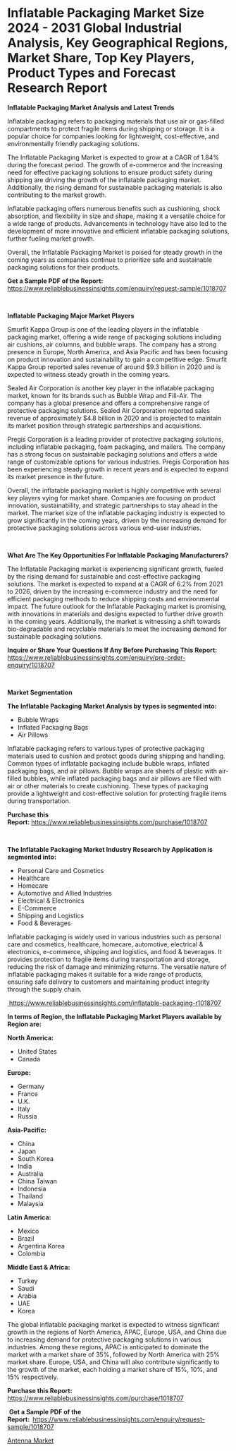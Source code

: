 <p><h1>Inflatable Packaging Market Size 2024 - 2031 Global Industrial Analysis, Key Geographical Regions, Market Share, Top Key Players, Product Types and Forecast Research Report</h1></p><p><strong>Inflatable Packaging Market Analysis and Latest Trends</strong></p>
<p><p>Inflatable packaging refers to packaging materials that use air or gas-filled compartments to protect fragile items during shipping or storage. It is a popular choice for companies looking for lightweight, cost-effective, and environmentally friendly packaging solutions.</p><p>The Inflatable Packaging Market is expected to grow at a CAGR of 1.84% during the forecast period. The growth of e-commerce and the increasing need for effective packaging solutions to ensure product safety during shipping are driving the growth of the inflatable packaging market. Additionally, the rising demand for sustainable packaging materials is also contributing to the market growth.</p><p>Inflatable packaging offers numerous benefits such as cushioning, shock absorption, and flexibility in size and shape, making it a versatile choice for a wide range of products. Advancements in technology have also led to the development of more innovative and efficient inflatable packaging solutions, further fueling market growth.</p><p>Overall, the Inflatable Packaging Market is poised for steady growth in the coming years as companies continue to prioritize safe and sustainable packaging solutions for their products.</p></p>
<p><strong>Get a Sample PDF of the Report:&nbsp;</strong> <a href="https://www.reliablebusinessinsights.com/enquiry/request-sample/1018707">https://www.reliablebusinessinsights.com/enquiry/request-sample/1018707</a></p>
<p>&nbsp;</p>
<p><strong>Inflatable Packaging Major Market Players</strong></p>
<p><p>Smurfit Kappa Group is one of the leading players in the inflatable packaging market, offering a wide range of packaging solutions including air cushions, air columns, and bubble wraps. The company has a strong presence in Europe, North America, and Asia Pacific and has been focusing on product innovation and sustainability to gain a competitive edge. Smurfit Kappa Group reported sales revenue of around $9.3 billion in 2020 and is expected to witness steady growth in the coming years.</p><p>Sealed Air Corporation is another key player in the inflatable packaging market, known for its brands such as Bubble Wrap and Fill-Air. The company has a global presence and offers a comprehensive range of protective packaging solutions. Sealed Air Corporation reported sales revenue of approximately $4.8 billion in 2020 and is projected to maintain its market position through strategic partnerships and acquisitions.</p><p>Pregis Corporation is a leading provider of protective packaging solutions, including inflatable packaging, foam packaging, and mailers. The company has a strong focus on sustainable packaging solutions and offers a wide range of customizable options for various industries. Pregis Corporation has been experiencing steady growth in recent years and is expected to expand its market presence in the future.</p><p>Overall, the inflatable packaging market is highly competitive with several key players vying for market share. Companies are focusing on product innovation, sustainability, and strategic partnerships to stay ahead in the market. The market size of the inflatable packaging industry is expected to grow significantly in the coming years, driven by the increasing demand for protective packaging solutions across various end-user industries.</p></p>
<p>&nbsp;</p>
<p><strong>What Are The Key Opportunities For Inflatable Packaging Manufacturers?</strong></p>
<p><p>The Inflatable Packaging market is experiencing significant growth, fueled by the rising demand for sustainable and cost-effective packaging solutions. The market is expected to expand at a CAGR of 6.2% from 2021 to 2026, driven by the increasing e-commerce industry and the need for efficient packaging methods to reduce shipping costs and environmental impact. The future outlook for the Inflatable Packaging market is promising, with innovations in materials and designs expected to further drive growth in the coming years. Additionally, the market is witnessing a shift towards bio-degradable and recyclable materials to meet the increasing demand for sustainable packaging solutions.</p></p>
<p><strong>Inquire or Share Your Questions If Any Before Purchasing This Report:</strong> <a href="https://www.reliablebusinessinsights.com/enquiry/pre-order-enquiry/1018707">https://www.reliablebusinessinsights.com/enquiry/pre-order-enquiry/1018707</a></p>
<p>&nbsp;</p>
<p><strong>Market Segmentation</strong></p>
<p><strong>The Inflatable Packaging Market Analysis by types is segmented into:</strong></p>
<p><ul><li>Bubble Wraps</li><li>Inflated Packaging Bags</li><li>Air Pillows</li></ul></p>
<p><p>Inflatable packaging refers to various types of protective packaging materials used to cushion and protect goods during shipping and handling. Common types of inflatable packaging include bubble wraps, inflated packaging bags, and air pillows. Bubble wraps are sheets of plastic with air-filled bubbles, while inflated packaging bags and air pillows are filled with air or other materials to create cushioning. These types of packaging provide a lightweight and cost-effective solution for protecting fragile items during transportation.</p></p>
<p><strong>Purchase this Report:&nbsp;</strong><a href="https://www.reliablebusinessinsights.com/purchase/1018707">https://www.reliablebusinessinsights.com/purchase/1018707</a></p>
<p>&nbsp;</p>
<p><strong>The Inflatable Packaging Market Industry Research by Application is segmented into:</strong></p>
<p><ul><li>Personal Care and Cosmetics</li><li>Healthcare</li><li>Homecare</li><li>Automotive and Allied Industries</li><li>Electrical & Electronics</li><li>E-Commerce</li><li>Shipping and Logistics</li><li>Food & Beverages</li></ul></p>
<p><p>Inflatable packaging is widely used in various industries such as personal care and cosmetics, healthcare, homecare, automotive, electrical & electronics, e-commerce, shipping and logistics, and food & beverages. It provides protection to fragile items during transportation and storage, reducing the risk of damage and minimizing returns. The versatile nature of inflatable packaging makes it suitable for a wide range of products, ensuring safe delivery to customers and maintaining product integrity through the supply chain.</p></p>
<p><a href="https://www.reliablebusinessinsights.com/inflatable-packaging-r1018707">&nbsp;https://www.reliablebusinessinsights.com/inflatable-packaging-r1018707</a></p>
<p><strong>In terms of Region, the Inflatable Packaging Market Players available by Region are:</strong></p>
<p>
    <p> <strong> North America: </strong>
        <ul>
            <li>United States</li>
            <li>Canada</li>
        </ul>
        </p> 
    <p> <strong> Europe: </strong>
        <ul>
            <li>Germany</li>
            <li>France</li>
            <li>U.K.</li>
            <li>Italy</li>
            <li>Russia</li>
        </ul>
        </p> 
    <p> <strong> Asia-Pacific: </strong>
        <ul>
            <li>China</li>
            <li>Japan</li>
            <li>South Korea</li>
            <li>India</li>
            <li>Australia</li>
            <li>China Taiwan</li>
            <li>Indonesia</li>
            <li>Thailand</li>
            <li>Malaysia</li>
        </ul>
        </p> 
    <p> <strong> Latin America: </strong>
        <ul>
            <li>Mexico</li>
            <li>Brazil</li>
            <li>Argentina Korea</li>
            <li>Colombia</li>
        </ul>
        </p> 
    <p> <strong> Middle East & Africa: </strong>
        <ul>
            <li>Turkey</li>
            <li>Saudi</li>
            <li>Arabia</li>
            <li>UAE</li>
            <li>Korea</li>
        </ul>
    </p>
    </p>
<p><p>The global inflatable packaging market is expected to witness significant growth in the regions of North America, APAC, Europe, USA, and China due to increasing demand for protective packaging solutions in various industries. Among these regions, APAC is anticipated to dominate the market with a market share of 35%, followed by North America with 25% market share. Europe, USA, and China will also contribute significantly to the growth of the market, each holding a market share of 15%, 10%, and 15% respectively.</p></p>
<p><strong>Purchase this Report: </strong><a href="https://www.reliablebusinessinsights.com/purchase/1018707">https://www.reliablebusinessinsights.com/purchase/1018707</a></p>
<p>&nbsp;<strong>Get a Sample PDF of the Report:&nbsp;&nbsp;</strong><a href="https://www.reliablebusinessinsights.com/enquiry/request-sample/1018707">https://www.reliablebusinessinsights.com/enquiry/request-sample/1018707</a></p>
<p><strong></strong></p>
<p><p><a href="https://github.com/brenzgnarento/Market-Research-Report-List-3/blob/main/antenna-market.md">Antenna Market</a></p></p>